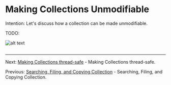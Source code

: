 # Making Collections Unmodifiable

Intention: Let's discuss how a collection can be made unmodifiable.

TODO:

![alt text](../../etc/collections/img.png "Img")

```java

```

<hr>

Next: [Making Collections thread-safe](chapter_43.md "Making Collections thread-safe") - Making Collections thread-safe.

Previous: [Searching, Filing, and Copying Collection](chapter_41.md "Searching, Filing, and Copying Collection") - 
Searching, Filing, and Copying Collection.
